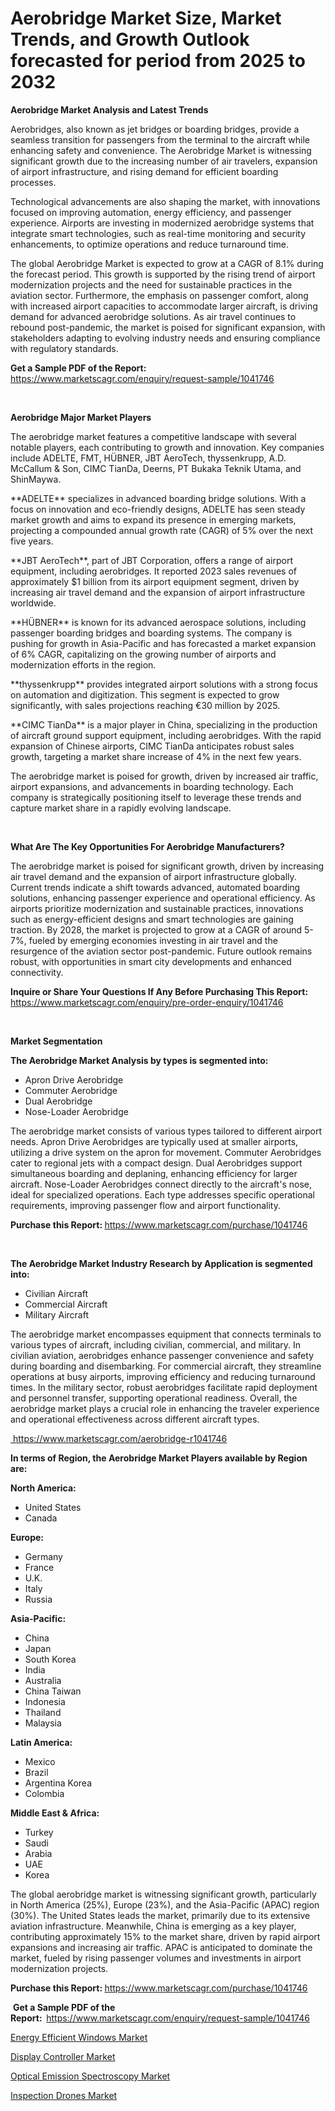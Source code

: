 <p><h1>Aerobridge Market Size, Market Trends, and Growth Outlook forecasted for period from 2025 to 2032</h1></p><p><strong>Aerobridge Market Analysis and Latest Trends</strong></p>
<p><p>Aerobridges, also known as jet bridges or boarding bridges, provide a seamless transition for passengers from the terminal to the aircraft while enhancing safety and convenience. The Aerobridge Market is witnessing significant growth due to the increasing number of air travelers, expansion of airport infrastructure, and rising demand for efficient boarding processes. </p><p>Technological advancements are also shaping the market, with innovations focused on improving automation, energy efficiency, and passenger experience. Airports are investing in modernized aerobridge systems that integrate smart technologies, such as real-time monitoring and security enhancements, to optimize operations and reduce turnaround time. </p><p>The global Aerobridge Market is expected to grow at a CAGR of 8.1% during the forecast period. This growth is supported by the rising trend of airport modernization projects and the need for sustainable practices in the aviation sector. Furthermore, the emphasis on passenger comfort, along with increased airport capacities to accommodate larger aircraft, is driving demand for advanced aerobridge solutions. As air travel continues to rebound post-pandemic, the market is poised for significant expansion, with stakeholders adapting to evolving industry needs and ensuring compliance with regulatory standards.</p></p>
<p><strong>Get a Sample PDF of the Report:&nbsp;</strong> <a href="https://www.marketscagr.com/enquiry/request-sample/1041746?utm_campaign=2194&utm_medium=2&utm_source=Github&utm_content=ia&utm_term=08042025&utm_id=aerobridge">https://www.marketscagr.com/enquiry/request-sample/1041746</a></p>
<p>&nbsp;</p>
<p><strong>Aerobridge Major Market Players</strong></p>
<p><p>The aerobridge market features a competitive landscape with several notable players, each contributing to growth and innovation. Key companies include ADELTE, FMT, HÜBNER, JBT AeroTech, thyssenkrupp, A.D. McCallum & Son, CIMC TianDa, Deerns, PT Bukaka Teknik Utama, and ShinMaywa.</p><p>**ADELTE** specializes in advanced boarding bridge solutions. With a focus on innovation and eco-friendly designs, ADELTE has seen steady market growth and aims to expand its presence in emerging markets, projecting a compounded annual growth rate (CAGR) of 5% over the next five years.</p><p>**JBT AeroTech**, part of JBT Corporation, offers a range of airport equipment, including aerobridges. It reported 2023 sales revenues of approximately $1 billion from its airport equipment segment, driven by increasing air travel demand and the expansion of airport infrastructure worldwide.</p><p>**HÜBNER** is known for its advanced aerospace solutions, including passenger boarding bridges and boarding systems. The company is pushing for growth in Asia-Pacific and has forecasted a market expansion of 6% CAGR, capitalizing on the growing number of airports and modernization efforts in the region.</p><p>**thyssenkrupp** provides integrated airport solutions with a strong focus on automation and digitization. This segment is expected to grow significantly, with sales projections reaching €30 million by 2025.</p><p>**CIMC TianDa** is a major player in China, specializing in the production of aircraft ground support equipment, including aerobridges. With the rapid expansion of Chinese airports, CIMC TianDa anticipates robust sales growth, targeting a market share increase of 4% in the next few years.</p><p>The aerobridge market is poised for growth, driven by increased air traffic, airport expansions, and advancements in boarding technology. Each company is strategically positioning itself to leverage these trends and capture market share in a rapidly evolving landscape.</p></p>
<p>&nbsp;</p>
<p><strong>What Are The Key Opportunities For Aerobridge Manufacturers?</strong></p>
<p><p>The aerobridge market is poised for significant growth, driven by increasing air travel demand and the expansion of airport infrastructure globally. Current trends indicate a shift towards advanced, automated boarding solutions, enhancing passenger experience and operational efficiency. As airports prioritize modernization and sustainable practices, innovations such as energy-efficient designs and smart technologies are gaining traction. By 2028, the market is projected to grow at a CAGR of around 5-7%, fueled by emerging economies investing in air travel and the resurgence of the aviation sector post-pandemic. Future outlook remains robust, with opportunities in smart city developments and enhanced connectivity.</p></p>
<p><strong>Inquire or Share Your Questions If Any Before Purchasing This Report:</strong> <a href="https://www.marketscagr.com/enquiry/pre-order-enquiry/1041746?utm_campaign=2194&utm_medium=2&utm_source=Github&utm_content=ia&utm_term=08042025&utm_id=aerobridge">https://www.marketscagr.com/enquiry/pre-order-enquiry/1041746</a></p>
<p>&nbsp;</p>
<p><strong>Market Segmentation</strong></p>
<p><strong>The Aerobridge Market Analysis by types is segmented into:</strong></p>
<p><ul><li>Apron Drive Aerobridge</li><li>Commuter Aerobridge</li><li>Dual Aerobridge</li><li>Nose-Loader Aerobridge</li></ul></p>
<p><p>The aerobridge market consists of various types tailored to different airport needs. Apron Drive Aerobridges are typically used at smaller airports, utilizing a drive system on the apron for movement. Commuter Aerobridges cater to regional jets with a compact design. Dual Aerobridges support simultaneous boarding and deplaning, enhancing efficiency for larger aircraft. Nose-Loader Aerobridges connect directly to the aircraft's nose, ideal for specialized operations. Each type addresses specific operational requirements, improving passenger flow and airport functionality.</p></p>
<p><strong>Purchase this Report:&nbsp;</strong><a href="https://www.marketscagr.com/purchase/1041746?utm_campaign=2194&utm_medium=2&utm_source=Github&utm_content=ia&utm_term=08042025&utm_id=aerobridge">https://www.marketscagr.com/purchase/1041746</a></p>
<p>&nbsp;</p>
<p><strong>The Aerobridge Market Industry Research by Application is segmented into:</strong></p>
<p><ul><li>Civilian Aircraft</li><li>Commercial Aircraft</li><li>Military Aircraft</li></ul></p>
<p><p>The aerobridge market encompasses equipment that connects terminals to various types of aircraft, including civilian, commercial, and military. In civilian aviation, aerobridges enhance passenger convenience and safety during boarding and disembarking. For commercial aircraft, they streamline operations at busy airports, improving efficiency and reducing turnaround times. In the military sector, robust aerobridges facilitate rapid deployment and personnel transfer, supporting operational readiness. Overall, the aerobridge market plays a crucial role in enhancing the traveler experience and operational effectiveness across different aircraft types.</p></p>
<p><a href="https://www.marketscagr.com/aerobridge-r1041746?utm_campaign=2194&utm_medium=2&utm_source=Github&utm_content=ia&utm_term=08042025&utm_id=aerobridge">&nbsp;https://www.marketscagr.com/aerobridge-r1041746</a></p>
<p><strong>In terms of Region, the Aerobridge Market Players available by Region are:</strong></p>
<p>
    <p> <strong> North America: </strong>
        <ul>
            <li>United States</li>
            <li>Canada</li>
        </ul>
        </p> 
    <p> <strong> Europe: </strong>
        <ul>
            <li>Germany</li>
            <li>France</li>
            <li>U.K.</li>
            <li>Italy</li>
            <li>Russia</li>
        </ul>
        </p> 
    <p> <strong> Asia-Pacific: </strong>
        <ul>
            <li>China</li>
            <li>Japan</li>
            <li>South Korea</li>
            <li>India</li>
            <li>Australia</li>
            <li>China Taiwan</li>
            <li>Indonesia</li>
            <li>Thailand</li>
            <li>Malaysia</li>
        </ul>
        </p> 
    <p> <strong> Latin America: </strong>
        <ul>
            <li>Mexico</li>
            <li>Brazil</li>
            <li>Argentina Korea</li>
            <li>Colombia</li>
        </ul>
        </p> 
    <p> <strong> Middle East & Africa: </strong>
        <ul>
            <li>Turkey</li>
            <li>Saudi</li>
            <li>Arabia</li>
            <li>UAE</li>
            <li>Korea</li>
        </ul>
    </p>
    </p>
<p><p>The global aerobridge market is witnessing significant growth, particularly in North America (25%), Europe (23%), and the Asia-Pacific (APAC) region (30%). The United States leads the market, primarily due to its extensive aviation infrastructure. Meanwhile, China is emerging as a key player, contributing approximately 15% to the market share, driven by rapid airport expansions and increasing air traffic. APAC is anticipated to dominate the market, fueled by rising passenger volumes and investments in airport modernization projects.</p></p>
<p><strong>Purchase this Report: </strong><a href="https://www.marketscagr.com/purchase/1041746?utm_campaign=2194&utm_medium=2&utm_source=Github&utm_content=ia&utm_term=08042025&utm_id=aerobridge">https://www.marketscagr.com/purchase/1041746</a></p>
<p>&nbsp;<strong>Get a Sample PDF of the Report:&nbsp;&nbsp;</strong><a href="https://www.marketscagr.com/enquiry/request-sample/1041746?utm_campaign=2194&utm_medium=2&utm_source=Github&utm_content=ia&utm_term=08042025&utm_id=aerobridge">https://www.marketscagr.com/enquiry/request-sample/1041746</a></p>
<p><strong></strong></p>
<p><p><a href="https://github.com/ChiragRp1/Market-Research-Report-List-7/blob/main/energy-efficient-windows-market.md?utm_campaign=2194&utm_medium=2&utm_source=Github&utm_content=ia&utm_term=08042025&utm_id=aerobridge">Energy Efficient Windows Market</a></p><p><a href="https://github.com/goickpache1m/Market-Research-Report-List-1/blob/main/display-controller-market.md?utm_campaign=2194&utm_medium=2&utm_source=Github&utm_content=ia&utm_term=08042025&utm_id=aerobridge">Display Controller Market</a></p><p><a href="https://github.com/gukenneth26571/Market-Research-Report-List-1/blob/main/optical-emission-spectroscopy-market.md?utm_campaign=2194&utm_medium=2&utm_source=Github&utm_content=ia&utm_term=08042025&utm_id=aerobridge">Optical Emission Spectroscopy Market</a></p><p><a href="https://github.com/smarzkathyb6/Market-Research-Report-List-1/blob/main/inspection-drones-market.md?utm_campaign=2194&utm_medium=2&utm_source=Github&utm_content=ia&utm_term=08042025&utm_id=aerobridge">Inspection Drones Market</a></p></p>